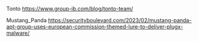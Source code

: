 Tonto
https://www.group-ib.com/blog/tonto-team/

Mustang_Panda
https://securityboulevard.com/2023/02/mustang-panda-apt-group-uses-european-commission-themed-lure-to-deliver-plugx-malware/
